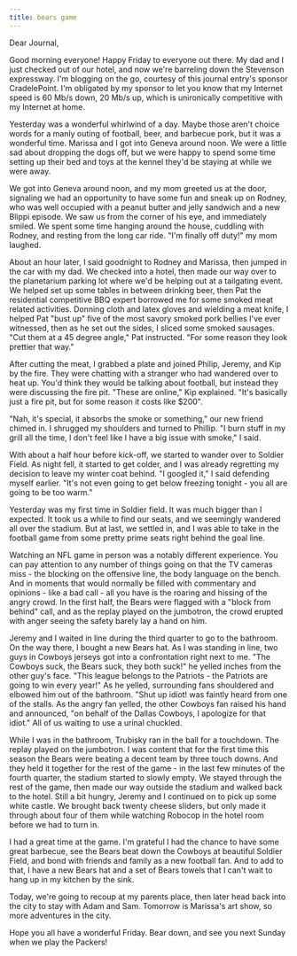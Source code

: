 ```yaml
---
title: bears game
---
```


Dear Journal,

Good morning everyone! Happy Friday to everyone out there. My dad and I
just checked out of our hotel, and now we're barreling down the
Stevenson expressway. I'm blogging on the go, courtesy of this journal
entry's sponsor CradelePoint. I'm obligated by my sponsor to let you
know that my Internet speed is 60 Mb/s down, 20 Mb/s up, which is
unironically competitive with my Internet at home.

Yesterday was a wonderful whirlwind of a day. Maybe those aren't choice
words for a manly outing of football, beer, and barbecue pork, but it
was a wonderful time. Marissa and I got into Geneva around noon. We were
a little sad about dropping the dogs off, but we were happy to spend
some time setting up their bed and toys at the kennel they'd be staying
at while we were away.

We got into Geneva around noon, and my mom greeted us at the door,
signaling we had an opportunity to have some fun and sneak up on Rodney,
who was well occupied with a peanut butter and jelly sandwich and a new
Blippi episode. We saw us from the corner of his eye, and immediately
smiled. We spent some time hanging around the house, cuddling with
Rodney, and resting from the long car ride. "I'm finally off duty!" my
mom laughed.

About an hour later, I said goodnight to Rodney and Marissa, then jumped
in the car with my dad. We checked into a hotel, then made our way over
to the planetarium parking lot where we'd be helping out at a tailgating
event. We helped set up some tables in between drinking beer, then Pat
the residential competitive BBQ expert borrowed me for some smoked meat
related activities. Donning cloth and latex gloves and wielding a meat
knife, I helped Pat "bust up" five of the most savory smoked pork
bellies I've ever witnessed, then as he set out the sides, I sliced some
smoked sausages. "Cut them at a 45 degree angle," Pat instructed. "For
some reason they look prettier that way."

After cutting the meat, I grabbed a plate and joined Philip, Jeremy, and
Kip by the fire. They were chatting with a stranger who had wandered
over to heat up. You'd think they would be talking about football, but
instead they were discussing the fire pit. "These are online," Kip
explained. "It's basically just a fire pit, but for some reason it costs
like \$200".

"Nah, it's special, it absorbs the smoke or something," our new friend
chimed in. I shrugged my shoulders and turned to Phillip. "I burn stuff
in my grill all the time, I don't feel like I have a big issue with
smoke," I said.

With about a half hour before kick-off, we started to wander over to
Soldier Field. As night fell, it started to get colder, and I was
already regretting my decision to leave my winter coat behind. "I
googled it," I said defending myself earlier. "It's not even going to
get below freezing tonight - you all are going to be too warm."

Yesterday was my first time in Soldier field. It was much bigger than I
expected. It took us a while to find our seats, and we seemingly
wandered all over the stadium. But at last, we settled in, and I was
able to take in the football game from some pretty prime seats right
behind the goal line.

Watching an NFL game in person was a notably different experience. You
can pay attention to any number of things going on that the TV cameras
miss - the blocking on the offensive line, the body language on the
bench. And in moments that would normally be filled with commentary and
opinions - like a bad call - all you have is the roaring and hissing of
the angry crowd. In the first half, the Bears were flagged with a "block
from behind" call, and as the replay played on the jumbotron, the crowd
erupted with anger seeing the safety barely lay a hand on him.

Jeremy and I waited in line during the third quarter to go to the
bathroom. On the way there, I bought a new Bears hat. As I was standing
in line, two guys in Cowboys jerseys got into a confrontation right next
to me. "The Cowboys suck, the Bears suck, they both suck!" he yelled
inches from the other guy's face. "This league belongs to the Patriots -
the Patriots are going to win every year!" As he yelled, surrounding
fans shouldered and elbowed him out of the bathroom. "Shut up idiot! was
faintly heard from one of the stalls. As the angry fan yelled, the other
Cowboys fan raised his hand and announced, "on behalf of the Dallas
Cowboys, I apologize for that idiot." All of us waiting to use a urinal
chuckled.

While I was in the bathroom, Trubisky ran in the ball for a touchdown.
The replay played on the jumbotron. I was content that for the first
time this season the Bears were beating a decent team by three touch
downs. And they held it together for the rest of the game - in the last
few minutes of the fourth quarter, the stadium started to slowly empty.
We stayed through the rest of the game, then made our way outside the
stadium and walked back to the hotel. Still a bit hungry, Jeremy and I
continued on to pick up some white castle. We brought back twenty cheese
sliders, but only made it through about four of them while watching
Robocop in the hotel room before we had to turn in.

I had a great time at the game. I'm grateful I had the chance to have
some great barbecue, see the Bears beat down the Cowboys at beautiful
Soldier Field, and bond with friends and family as a new football fan.
And to add to that, I have a new Bears hat and a set of Bears towels
that I can't wait to hang up in my kitchen by the sink.

Today, we're going to recoup at my parents place, then later head back
into the city to stay with Adam and Sam. Tomorrow is Marissa's art show,
so more adventures in the city.

Hope you all have a wonderful Friday. Bear down, and see you next Sunday
when we play the Packers!

